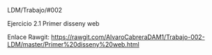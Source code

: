 LDM/Trabajo/#002

Ejercicio 2.1 Primer disseny web

Enlace Rawgit: https://rawgit.com/AlvaroCabreraDAM1/Trabajo-002-LDM/master/Primer%20disseny%20web.html
